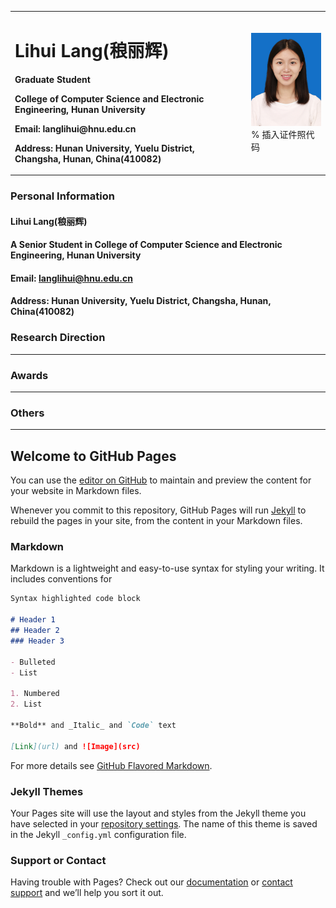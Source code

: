 <table border="0">
  <tr>
    <td width="75%">
      <h1>Lihui Lang(稂丽辉)</h1>
      <p><b>Graduate Student</b></p>
      <p><b>College of Computer Science and Electronic Engineering, Hunan University</b></p>
      <p><b>Email: langlihui@hnu.edu.cn</b></p>
      <p><b>Address: Hunan University, Yuelu District, Changsha, Hunan, China(410082)</b></p>
    </td>
    <td width="25%">
      <img src="/Langlihui.jpg" width="100%">      % 插入证件照代码
    </td>
  </tr>
</table>

### Personal Information
#### Lihui Lang(稂丽辉)
#### A Senior Student in College of Computer Science and Electronic Engineering, Hunan University
#### Email: langlihui@hnu.edu.cn
#### Address: Hunan University, Yuelu District, Changsha, Hunan, China(410082)

### Research Direction
---

### Awards
---

### Others
---




## Welcome to GitHub Pages

You can use the [editor on GitHub](https://github.com/Langlihui/Langlihui.github.io/edit/master/index.md) to maintain and preview the content for your website in Markdown files.

Whenever you commit to this repository, GitHub Pages will run [Jekyll](https://jekyllrb.com/) to rebuild the pages in your site, from the content in your Markdown files.

### Markdown

Markdown is a lightweight and easy-to-use syntax for styling your writing. It includes conventions for

```markdown
Syntax highlighted code block

# Header 1
## Header 2
### Header 3

- Bulleted
- List

1. Numbered
2. List

**Bold** and _Italic_ and `Code` text

[Link](url) and ![Image](src)
```

For more details see [GitHub Flavored Markdown](https://guides.github.com/features/mastering-markdown/).

### Jekyll Themes

Your Pages site will use the layout and styles from the Jekyll theme you have selected in your [repository settings](https://github.com/Langlihui/Langlihui.github.io/settings). The name of this theme is saved in the Jekyll `_config.yml` configuration file.

### Support or Contact

Having trouble with Pages? Check out our [documentation](https://docs.github.com/categories/github-pages-basics/) or [contact support](https://github.com/contact) and we’ll help you sort it out.
